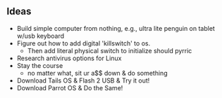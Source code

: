 ## Ideas
  - Build simple computer from nothing, e.g., ultra lite penguin on tablet w/usb keyboard
  - Figure out how to add digital 'killswitch' to os.
    * Then add literal physical switch to initialize should pyrric
  - Research antivirus options for Linux
  - Stay the course
    * no matter what, sit ur a$$ down & do something
  - Download Tails OS & Flash 2 USB & Try it out!
  - Download Parrot OS & Do the Same!
